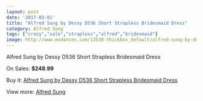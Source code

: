 ```yaml
---
layout: post
date: '2017-03-01'
title: "Alfred Sung by Dessy D536 Short Strapless Bridesmaid Dress"
category: Alfred Sung
tags: ["crazy","sale","strapless","alfred","bridesmaid"]
image: http://www.eudances.com/13530-thickbox_default/alfred-sung-by-dessy-d536-short-strapless-bridesmaid-dress.jpg
---
```

Alfred Sung by Dessy D536 Short Strapless Bridesmaid Dress

On Sales: **$248.99**
<a href="https://www.eudances.com/en/alfred-sung/4081-alfred-sung-by-dessy-d536-short-strapless-bridesmaid-dress.html"><amp-img layout="responsive" width="600" height="600" src="//www.eudances.com/13530-thickbox_default/alfred-sung-by-dessy-d536-short-strapless-bridesmaid-dress.jpg" alt="Alfred Sung by Dessy D536 Short Strapless Bridesmaid Dress 0" /></a>
<a href="https://www.eudances.com/en/alfred-sung/4081-alfred-sung-by-dessy-d536-short-strapless-bridesmaid-dress.html"><amp-img layout="responsive" width="600" height="600" src="//www.eudances.com/13533-thickbox_default/alfred-sung-by-dessy-d536-short-strapless-bridesmaid-dress.jpg" alt="Alfred Sung by Dessy D536 Short Strapless Bridesmaid Dress 1" /></a>
<a href="https://www.eudances.com/en/alfred-sung/4081-alfred-sung-by-dessy-d536-short-strapless-bridesmaid-dress.html"><amp-img layout="responsive" width="600" height="600" src="//www.eudances.com/13532-thickbox_default/alfred-sung-by-dessy-d536-short-strapless-bridesmaid-dress.jpg" alt="Alfred Sung by Dessy D536 Short Strapless Bridesmaid Dress 2" /></a>
<a href="https://www.eudances.com/en/alfred-sung/4081-alfred-sung-by-dessy-d536-short-strapless-bridesmaid-dress.html"><amp-img layout="responsive" width="600" height="600" src="//www.eudances.com/13531-thickbox_default/alfred-sung-by-dessy-d536-short-strapless-bridesmaid-dress.jpg" alt="Alfred Sung by Dessy D536 Short Strapless Bridesmaid Dress 3" /></a>

Buy it: [Alfred Sung by Dessy D536 Short Strapless Bridesmaid Dress](https://www.eudances.com/en/alfred-sung/4081-alfred-sung-by-dessy-d536-short-strapless-bridesmaid-dress.html "Alfred Sung by Dessy D536 Short Strapless Bridesmaid Dress")

View more: [Alfred Sung](https://www.eudances.com/en/52-alfred-sung "Alfred Sung")